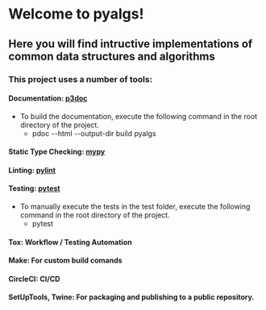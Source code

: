 # Welcome to pyalgs!

## Here you will find intructive implementations of common data structures and algorithms

### This project uses a number of tools:

#### Documentation: [p3doc](https://pdoc3.github.io/pdoc/)
* To build the documentation, execute the following command in the root directory of the project.
  * pdoc --html --output-dir build pyalgs

#### Static Type Checking: [mypy](https://mypy.readthedocs.io/en/latest/index.html#)

#### Linting: [pylint](https://www.pylint.org/)

#### Testing: [pytest](https://docs.pytest.org/en/latest/contents.html)
* To manually execute the tests in the test folder, execute the following command in the root directory of the project.
  * pytest

#### Tox: Workflow / Testing Automation

#### Make: For custom build comands

#### CircleCI: CI/CD

#### SetUpTools, Twine: For packaging and publishing to a public repository.